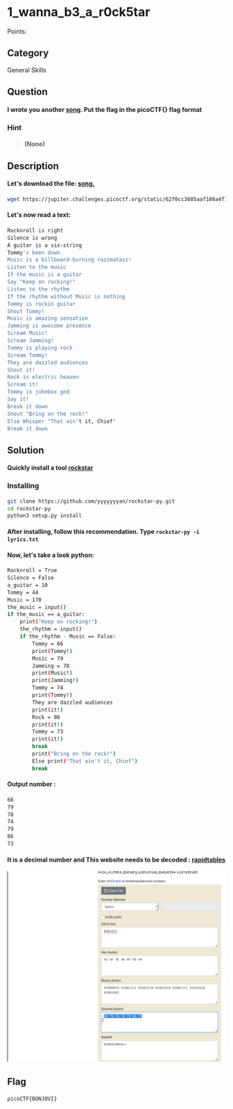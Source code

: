 # 1_wanna_b3_a_r0ck5tar
Points: 

## Category
General Skills

## Question
#### I wrote you another [song](https://jupiter.challenges.picoctf.org/static/62f0cc3605aaf108a4f743b5b7f0dac4/lyrics.txt "song"). Put the flag in the picoCTF{} flag format

### Hint
>#### (None)

## Description
#### Let's download the file: [song.](https://jupiter.challenges.picoctf.org/static/62f0cc3605aaf108a4f743b5b7f0dac4/lyrics.txt "song")

```bash
wget https://jupiter.challenges.picoctf.org/static/62f0cc3605aaf108a4f743b5b7f0dac4/lyrics.txt

```
#### Let's now read a text:
```bash
Rocknroll is right              
Silence is wrong                
A guitar is a six-string        
Tommy's been down               
Music is a billboard-burning razzmatazz!
Listen to the music             
If the music is a guitar                  
Say "Keep on rocking!"                
Listen to the rhythm
If the rhythm without Music is nothing
Tommy is rockin guitar
Shout Tommy!                    
Music is amazing sensation 
Jamming is awesome presence
Scream Music!                   
Scream Jamming!                 
Tommy is playing rock           
Scream Tommy!       
They are dazzled audiences                  
Shout it!
Rock is electric heaven                     
Scream it!
Tommy is jukebox god            
Say it!                                     
Break it down
Shout "Bring on the rock!"
Else Whisper "That ain't it, Chief"                 
Break it down 

```
## Solution

#### Quickly install a tool [rockstar](https://github.com/yyyyyyyan/rockstar-py "rockstar")

### Installing
```bash
git clone https://github.com/yyyyyyyan/rockstar-py.git
cd rockstar-py
python3 setup.py install
```
#### After installing, follow this recommendation. Type `rockstar-py -i lyrics.txt`

#### Now, let's take a look python:
```bash
Rocknroll = True
Silence = False
a_guitar = 10
Tommy = 44
Music = 170
the_music = input()
if the_music == a_guitar:
    print("Keep on rocking!")
    the_rhythm = input()
    if the_rhythm - Music == False:
        Tommy = 66
        print(Tommy!)
        Music = 79
        Jamming = 78
        print(Music!)
        print(Jamming!)
        Tommy = 74
        print(Tommy!)
        They are dazzled audiences
        print(it!)
        Rock = 86
        print(it!)
        Tommy = 73
        print(it!)
        break
        print("Bring on the rock!")
        Else print("That ain't it, Chief")
        break

```
#### Output number :
```bash
66
79
78
74
79
86
73
```
#### It is a decimal number and This website needs to be decoded : [rapidtables](https://www.rapidtables.com/convert/number/ascii-hex-bin-dec-converter.html "rapidtables")
![flag](02.png)

## Flag
`picoCTF{BONJOVI}`